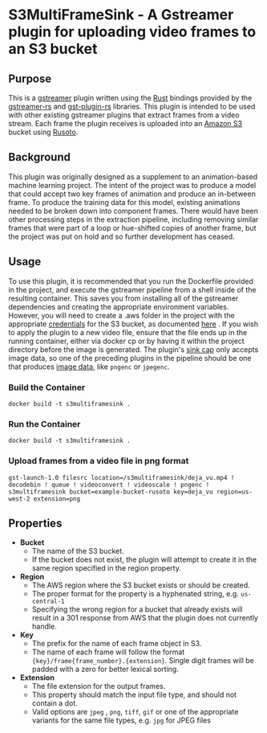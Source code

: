 # S3MultiFrameSink - A Gstreamer plugin for uploading video frames to an S3 bucket

## Purpose
This is a [gstreamer](https://gstreamer.freedesktop.org/) plugin written using the [Rust](https://www.rust-lang.org/) bindings provided by the [gstreamer-rs](https://gitlab.freedesktop.org/gstreamer/gstreamer-rs)  and [gst-plugin-rs](https://gitlab.freedesktop.org/gstreamer/gst-plugins-rs) libraries.
This plugin is intended to be used with other existing gstreamer plugins that extract frames from a video stream. Each frame the plugin receives
is uploaded into an [Amazon S3](https://aws.amazon.com/s3/) bucket using [Rusoto](https://github.com/rusoto/rusoto).

## Background
This plugin was originally designed as a supplement to an animation-based machine learning project. The intent of the project was to produce a model that could accept
two key frames of animation and produce an in-between frame. To produce the training data for this model, existing animations needed to be broken down into
component frames. There would have been other processing steps in the extraction pipeline, including removing similar frames that were part of a loop or hue-shifted copies of another frame,
but the project was put on hold and so further development has ceased.

## Usage
To use this plugin, it is recommended that you run the Dockerfile provided in the project, and execute the gstreamer pipeline from a shell inside of the resulting container. This saves you from
installing all of the gstreamer dependencies and creating the appropriate environment variables. However, you will need to create a .aws folder in the project with the appropriate 
[credentials](https://github.com/rusoto/rusoto/blob/master/AWS-CREDENTIALS.md) for the S3 bucket, as documented [here](https://github.com/rusoto/rusoto/blob/master/AWS-CREDENTIALS.md) .
If you wish to apply the plugin to a new video file, ensure that the file ends up in the running container, either via docker cp or by having it within the project directory before the image is generated. The plugin's [sink cap](https://gstreamer.freedesktop.org/documentation/additional/design/caps.html?gi-language=c) 
only accepts image data, so one of the preceding plugins in the pipeline should be one that produces [image data](https://gstreamer.freedesktop.org/documentation/plugin-development/advanced/media-types.html?gi-language=c), like ```pngenc``` or ```jpegenc```. 



### Build the Container
```
docker build -t s3multiframesink .
```
### Run the Container
```
docker build -t s3multiframesink .
```
### Upload frames from a video file in png format
```
gst-launch-1.0 filesrc location=/s3multiframesink/deja_vu.mp4 ! decodebin ! queue ! videoconvert ! videoscale ! pngenc ! s3multiframesink bucket=example-bucket-rusoto key=deja_vu region=us-west-2 extension=png
```

## Properties

* **Bucket** 
  * The name of the S3 bucket.
  * If the bucket does not exist, the plugin will attempt to create it in the same region specified in the region property.
* **Region**
  * The AWS region where the S3 bucket exists or should be created.
  * The proper format for the property is a hyphenated string, e.g. ```us-central-1``` 
  * Specifying the wrong region for a bucket that already exists will result in a 301 response from AWS that the plugin does not currently handle.
* **Key**
  * The prefix for the name of each frame object in S3.
  * The name of each frame will follow the format ```{key}/frame{frame_number}.{extension}```. Single digit frames will be padded with a zero for better lexical sorting.
* **Extension**
  * The file extension for the output frames.
  * This property should match the input file type, and should not contain a dot.
  * Valid options are ```jpeg``` , ```png```, ```tiff```, ```gif``` or one of the appropriate variants for the same file types, e.g. ```jpg``` for JPEG files
  
    



